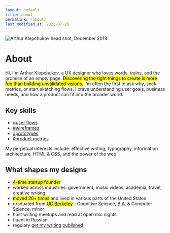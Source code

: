 ```yaml
---
layout: default
title: about
permalink: /about/
last_modified_at: 2021-07-28
---
```


<img
  class="head-shot"
  src="{{ site.url }}/assets/2019-AVK-square.jpg"
  alt="Arthur Klepchukov head shot, December 2018" />

# About

Hi, I'm Arthur Klepchukov, a UX designer who loves words, trains, and the promise of an empty page. <mark>Discovering the right things to create is more fun than building unvalidated visions.</mark> I'm often the first to ask why, seek metrics, or start sketching flows. I crave understanding user goals, business needs, and how a product can fit into the broader world.





## Key skills

<ul class="about-skills">

  <li>
    <a href="{{ '/case_studies/desktop-mfa' | relative_url }}">
      <span class="skill-graphic">&asymp;</span>user flows</a>
  </li>

  <li>
    <a href="{{ '/case_studies/redesign-file-viewer' | relative_url }}">
      <span class="skill-graphic">#</span>wireframes</a>
  </li>

  <li>
    <a href="{{ '/case_studies/desktop-mfa' | relative_url }}">
      <span class="skill-graphic">&raquo;</span>prototypes</a>
  </li>

  <li>
    <a href="{{ '/case_studies/secure-reader-threading/' | relative_url }}">
      <span class="skill-graphic">&cent;</span>product metrics</a>
  </li>

</ul>

My perpetual interests include: effective writing, typography, information architecture, HTML & CSS, and the power of the web.





## What shapes my designs

* <mark>4-time startup founder</mark>
* worked across industries: government, music videos, academia, travel, creative writing
* <mark>moved 20+ times</mark> and lived in various parts of the United States
* graduated from <mark><abbr title="University of California, Berkeley">UC Berkeley</abbr></mark>—Cognitive Science, <abbr title="Bachelor of Arts">B.A.</abbr> & Computer Science, minor
* host writing meetups and read at open mic nights
* fluent in Russian
* regulary <a href="https://arsenalofwords.com/" target="_blank">get my writing published</a>
